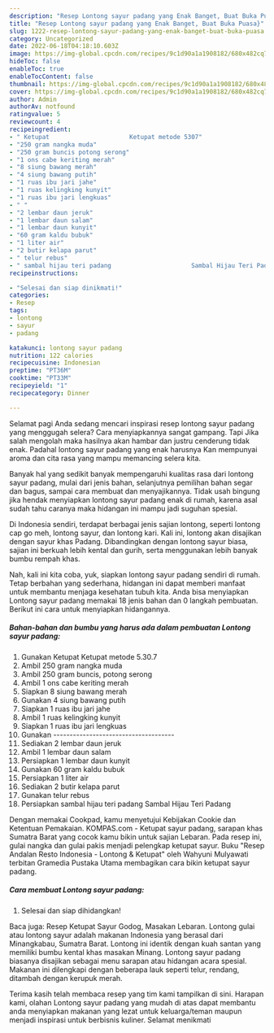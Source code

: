```yaml
---
description: "Resep Lontong sayur padang yang Enak Banget, Buat Buka Puasa}"
title: "Resep Lontong sayur padang yang Enak Banget, Buat Buka Puasa}"
slug: 1222-resep-lontong-sayur-padang-yang-enak-banget-buat-buka-puasa
category: Uncategorized
date: 2022-06-18T04:18:10.603Z
image: https://img-global.cpcdn.com/recipes/9c1d90a1a1908182/680x482cq70/lontong-sayur-padang-foto-resep-utama.jpg
hideToc: false
enableToc: true
enableTocContent: false
thumbnail: https://img-global.cpcdn.com/recipes/9c1d90a1a1908182/680x482cq70/lontong-sayur-padang-foto-resep-utama.jpg
cover: https://img-global.cpcdn.com/recipes/9c1d90a1a1908182/680x482cq70/lontong-sayur-padang-foto-resep-utama.jpg
author: Admin
authorAv: notfound
ratingvalue: 5
reviewcount: 4
recipeingredient:
- " Ketupat                      Ketupat metode 5307"
- "250 gram nangka muda"
- "250 gram buncis potong serong"
- "1 ons cabe keriting merah"
- "8 siung bawang merah"
- "4 siung bawang putih"
- "1 ruas ibu jari jahe"
- "1 ruas kelingking kunyit"
- "1 ruas ibu jari lengkuas"
- " "
- "2 lembar daun jeruk"
- "1 lembar daun salam"
- "1 lembar daun kunyit"
- "60 gram kaldu bubuk"
- "1 liter air"
- "2 butir kelapa parut"
- " telur rebus"
- " sambal hijau teri padang                      Sambal Hijau Teri Padang"
recipeinstructions:

- "Selesai dan siap dinikmati!"
categories:
- Resep
tags:
- lontong
- sayur
- padang

katakunci: lontong sayur padang 
nutrition: 122 calories
recipecuisine: Indonesian
preptime: "PT36M"
cooktime: "PT33M"
recipeyield: "1"
recipecategory: Dinner

---
```



Selamat pagi Anda sedang mencari inspirasi resep lontong sayur padang yang menggugah selera? Cara menyiapkannya sangat gampang. Tapi Jika salah mengolah maka hasilnya akan hambar dan justru cenderung tidak enak. Padahal lontong sayur padang yang enak harusnya Kan mempunyai aroma dan cita rasa yang mampu memancing selera kita.


Banyak hal yang sedikit banyak mempengaruhi kualitas rasa dari lontong sayur padang, mulai dari jenis bahan, selanjutnya pemilihan bahan segar dan bagus, sampai cara membuat dan menyajikannya. Tidak usah bingung jika hendak menyiapkan lontong sayur padang enak di rumah, karena asal sudah tahu caranya maka hidangan ini mampu jadi suguhan spesial.

Di Indonesia sendiri, terdapat berbagai jenis sajian lontong, seperti lontong cap go meh, lontong sayur, dan lontong kari. Kali ini, lontong akan disajikan dengan sayur khas Padang. Dibandingkan dengan lontong sayur biasa, sajian ini berkuah lebih kental dan gurih, serta menggunakan lebih banyak bumbu rempah khas.


Nah, kali ini kita coba, yuk, siapkan lontong sayur padang sendiri di rumah. Tetap berbahan yang sederhana, hidangan ini dapat memberi manfaat untuk membantu menjaga kesehatan tubuh kita. Anda bisa menyiapkan Lontong sayur padang memakai 18 jenis bahan dan 0 langkah pembuatan. Berikut ini cara untuk menyiapkan hidangannya.

<!--inarticleads1-->

##### Bahan-bahan dan bumbu yang harus ada dalam pembuatan Lontong sayur padang:

1. Gunakan  Ketupat                      Ketupat metode 5.30.7
1. Ambil 250 gram nangka muda
1. Ambil 250 gram buncis, potong serong
1. Ambil 1 ons cabe keriting merah
1. Siapkan 8 siung bawang merah
1. Gunakan 4 siung bawang putih
1. Siapkan 1 ruas ibu jari jahe
1. Ambil 1 ruas kelingking kunyit
1. Siapkan 1 ruas ibu jari lengkuas
1. Gunakan  -------------------------------------
1. Sediakan 2 lembar daun jeruk
1. Ambil 1 lembar daun salam
1. Persiapkan 1 lembar daun kunyit
1. Gunakan 60 gram kaldu bubuk
1. Persiapkan 1 liter air
1. Sediakan 2 butir kelapa parut
1. Gunakan  telur rebus
1. Persiapkan  sambal hijau teri padang                      Sambal Hijau Teri Padang


Dengan memakai Cookpad, kamu menyetujui Kebijakan Cookie dan Ketentuan Pemakaian. KOMPAS.com - Ketupat sayur padang, sarapan khas Sumatra Barat yang cocok kamu bikin untuk sajian Lebaran. Pada resep ini, gulai nangka dan gulai pakis menjadi pelengkap ketupat sayur. Buku &#34;Resep Andalan Resto Indonesia - Lontong &amp; Ketupat&#34; oleh Wahyuni Mulyawati terbitan Gramedia Pustaka Utama membagikan cara bikin ketupat sayur padang. 

<!--inarticleads2-->

##### Cara membuat Lontong sayur padang:


1. Selesai dan siap dihidangkan!

Baca juga: Resep Ketupat Sayur Godog, Masakan Lebaran. Lontong gulai atau lontong sayur adalah makanan Indonesia yang berasal dari Minangkabau, Sumatra Barat. Lontong ini identik dengan kuah santan yang memiliki bumbu kental khas masakan Minang. Lontong sayur padang biasanya disajikan sebagai menu sarapan atau hidangan acara spesial. Makanan ini dilengkapi dengan beberapa lauk seperti telur, rendang, ditambah dengan kerupuk merah. 

Terima kasih telah membaca resep yang tim kami tampilkan di sini. Harapan kami, olahan Lontong sayur padang yang mudah di atas dapat membantu anda menyiapkan makanan yang lezat untuk keluarga/teman maupun menjadi inspirasi untuk berbisnis kuliner. Selamat menikmati
